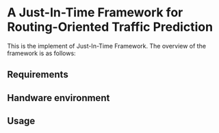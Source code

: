 # A Just-In-Time Framework for Routing-Oriented Traffic Prediction

This is the implement of Just-In-Time Framework. The overview of the framework is as follows:



## Requirements

## Handware environment

## Usage
